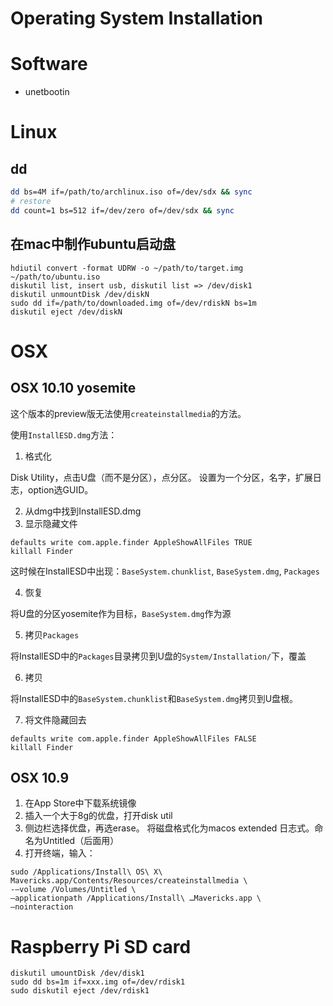 # Operating System Installation

# Software

* unetbootin

# Linux

## dd

```sh
dd bs=4M if=/path/to/archlinux.iso of=/dev/sdx && sync
# restore
dd count=1 bs=512 if=/dev/zero of=/dev/sdx && sync
```

## 在mac中制作ubuntu启动盘

```
hdiutil convert -format UDRW -o ~/path/to/target.img ~/path/to/ubuntu.iso
diskutil list, insert usb, diskutil list => /dev/disk1
diskutil unmountDisk /dev/diskN
sudo dd if=/path/to/downloaded.img of=/dev/rdiskN bs=1m
diskutil eject /dev/diskN
```

# OSX

## OSX 10.10 yosemite

这个版本的preview版无法使用`createinstallmedia`的方法。

使用`InstallESD.dmg`方法：

1. 格式化

Disk Utility，点击U盘（而不是分区），点分区。
设置为一个分区，名字，扩展日志，option选GUID。

2. 从dmg中找到InstallESD.dmg
3. 显示隐藏文件

```
defaults write com.apple.finder AppleShowAllFiles TRUE
killall Finder
```
这时候在InstallESD中出现：`BaseSystem.chunklist`, `BaseSystem.dmg`, `Packages`

4. 恢复

将U盘的分区yosemite作为目标，`BaseSystem.dmg`作为源

5. 拷贝`Packages`

将InstallESD中的`Packages`目录拷贝到U盘的`System/Installation/`下，覆盖

6. 拷贝

将InstallESD中的`BaseSystem.chunklist`和`BaseSystem.dmg`拷贝到U盘根。

7. 将文件隐藏回去

```
defaults write com.apple.finder AppleShowAllFiles FALSE
killall Finder
```

## OSX 10.9

1. 在App Store中下载系统镜像
2. 插入一个大于8g的优盘，打开disk util
3. 侧边栏选择优盘，再选erase。 将磁盘格式化为macos extended 日志式。命名为Untitled（后面用）
4. 打开终端，输入：

```
sudo /Applications/Install\ OS\ X\ Mavericks.app/Contents/Resources/createinstallmedia \
-—volume /Volumes/Untitled \
—applicationpath /Applications/Install\ …Mavericks.app \
—nointeraction
```

# Raspberry Pi SD card

```
diskutil umountDisk /dev/disk1
sudo dd bs=1m if=xxx.img of=/dev/rdisk1
sudo diskutil eject /dev/rdisk1
```
